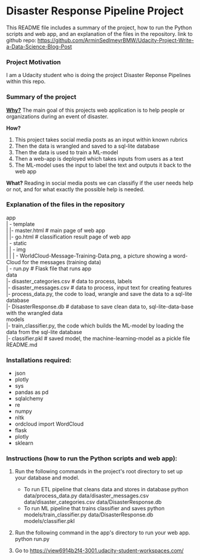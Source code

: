 # Disaster Response Pipeline Project
This README file includes a summary of the project, how to run the Python scripts and web app, and an explanation of the files in the repository.
link to github repo: https://github.com/ArminSedlmeyrBMW/Udacity-Project-Write-a-Data-Science-Blog-Post

### Project Motivation
I am a Udacity student who is doing the project Disaster Reponse Pipelines within this repo.

### Summary of the project
[**Why?**](https://www.smartinsights.com/digital-marketing-strategy/online-value-proposition/start-with-why-creating-a-value-proposition-with-the-golden-circle-model/)
The main goal of this projects web application is to help people or organizations during an event of disaster.

**How?**
1. This project takes social media posts as an input within known rubrics
2. Then the data is wrangled and saved to a sql-lite database
3. Then the data is used to train a ML-model
4. Then a web-app is deployed which takes inputs from users as a text
5. The ML-model uses the input to label the text and outputs it back to the web app

**What?**
Reading in social media posts we can classifiy if the user needs help or not, and for what exactly the possible help is needed.

### Explanation of the files in the repository
app  
| - template  
| |- master.html # main page of web app  
| |- go.html # classification result page of web app  
| - static  
| | - img  
| | | - WorldCloud-Message-Training-Data.png, a picture showing a word-Cloud for the messages (training data)  
| - run.py # Flask file that runs app  
data  
|- disaster_categories.csv # data to process, labels  
|- disaster_messages.csv # data to process, input text for creating features  
|- process_data.py,  the code to load, wrangle and save the data to a sql-lite database  
|- DisasterResponse.db # database to save clean data to, sql-lite-data-base with the wrangled data  
models  
|- train_classifier.py, the code which builds the ML-model by loading the data from the sql-lite database  
|- classifier.pkl # saved model, the machine-learning-model as a pickle file  
README.md  

### Installations required:

- json
- plotly
- sys
- pandas as pd
- sqlalchemy
- re
- numpy
- nltk
- ordcloud import WordCloud
- flask
- plotly
- sklearn

### Instructions (how to run the Python scripts and web app):
1. Run the following commands in the project's root directory to set up your database and model.

    - To run ETL pipeline that cleans data and stores in database
        python data/process_data.py data/disaster_messages.csv data/disaster_categories.csv data/DisasterResponse.db
    - To run ML pipeline that trains classifier and saves
        python models/train_classifier.py data/DisasterResponse.db models/classifier.pkl

2. Run the following command in the app's directory to run your web app.
    python run.py

3. Go to https://view6914b2f4-3001.udacity-student-workspaces.com/
